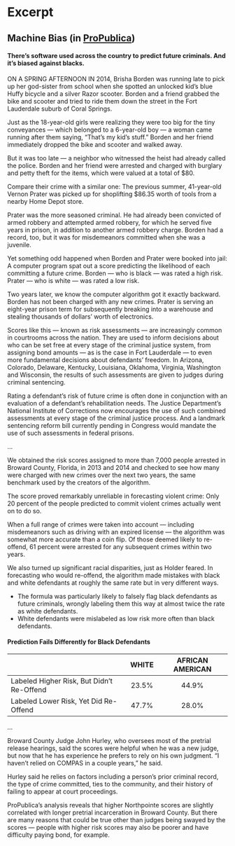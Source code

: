 # Excerpt

## Machine Bias (in [ProPublica](https://www.propublica.org/article/machine-bias-risk-assessments-in-criminal-sentencing))

#### There’s software used across the country to predict future criminals. And it’s biased against blacks.

ON A SPRING AFTERNOON IN 2014, Brisha Borden was running late to pick up her god-sister from school when she spotted an unlocked kid’s blue Huffy bicycle and a silver Razor scooter. Borden and a friend grabbed the bike and scooter and tried to ride them down the street in the Fort Lauderdale suburb of Coral Springs.

Just as the 18-year-old girls were realizing they were too big for the tiny conveyances — which belonged to a 6-year-old boy — a woman came running after them saying, “That’s my kid’s stuff.” Borden and her friend immediately dropped the bike and scooter and walked away.

But it was too late — a neighbor who witnessed the heist had already called the police. Borden and her friend were arrested and charged with burglary and petty theft for the items, which were valued at a total of $80.

Compare their crime with a similar one: The previous summer, 41-year-old Vernon Prater was picked up for shoplifting $86.35 worth of tools from a nearby Home Depot store.

Prater was the more seasoned criminal. He had already been convicted of armed robbery and attempted armed robbery, for which he served five years in prison, in addition to another armed robbery charge. Borden had a record, too, but it was for misdemeanors committed when she was a juvenile.

Yet something odd happened when Borden and Prater were booked into jail: A computer program spat out a score predicting the likelihood of each committing a future crime. Borden — who is black — was rated a high risk. Prater — who is white — was rated a low risk.

Two years later, we know the computer algorithm got it exactly backward. Borden has not been charged with any new crimes. Prater is serving an eight-year prison term for subsequently breaking into a warehouse and stealing thousands of dollars’ worth of electronics.

Scores like this — known as risk assessments — are increasingly common in courtrooms across the nation. They are used to inform decisions about who can be set free at every stage of the criminal justice system, from assigning bond amounts — as is the case in Fort Lauderdale — to even more fundamental decisions about defendants’ freedom. In Arizona, Colorado, Delaware, Kentucky, Louisiana, Oklahoma, Virginia, Washington and Wisconsin, the results of such assessments are given to judges during criminal sentencing.

Rating a defendant’s risk of future crime is often done in conjunction with an evaluation of a defendant’s rehabilitation needs. The Justice Department’s National Institute of Corrections now encourages the use of such combined assessments at every stage of the criminal justice process. And a landmark sentencing reform bill currently pending in Congress would mandate the use of such assessments in federal prisons.

...

We obtained the risk scores assigned to more than 7,000 people arrested in Broward County, Florida, in 2013 and 2014 and checked to see how many were charged with new crimes over the next two years, the same benchmark used by the creators of the algorithm.

The score proved remarkably unreliable in forecasting violent crime: Only 20 percent of the people predicted to commit violent crimes actually went on to do so.

When a full range of crimes were taken into account — including misdemeanors such as driving with an expired license — the algorithm was somewhat more accurate than a coin flip. Of those deemed likely to re-offend, 61 percent were arrested for any subsequent crimes within two years.

We also turned up significant racial disparities, just as Holder feared. In forecasting who would re-offend, the algorithm made mistakes with black and white defendants at roughly the same rate but in very different ways.

- The formula was particularly likely to falsely flag black defendants as future criminals, wrongly labeling them this way at almost twice the rate as white defendants.
- White defendants were mislabeled as low risk more often than black defendants.

#### Prediction Fails Differently for Black Defendants
|| WHITE | AFRICAN AMERICAN |
| --- | :---: | :---: |
| Labeled Higher Risk, But Didn’t Re-Offend | 23.5% | 44.9% |
| Labeled Lower Risk, Yet Did Re-Offend | 47.7% | 28.0% |

...

Broward County Judge John Hurley, who oversees most of the pretrial release hearings, said the scores were helpful when he was a new judge, but now that he has experience he prefers to rely on his own judgment. “I haven’t relied on COMPAS in a couple years,” he said.

Hurley said he relies on factors including a person’s prior criminal record, the type of crime committed, ties to the community, and their history of failing to appear at court proceedings.

ProPublica’s analysis reveals that higher Northpointe scores are slightly correlated with longer pretrial incarceration in Broward County. But there are many reasons that could be true other than judges being swayed by the scores — people with higher risk scores may also be poorer and have difficulty paying bond, for example.